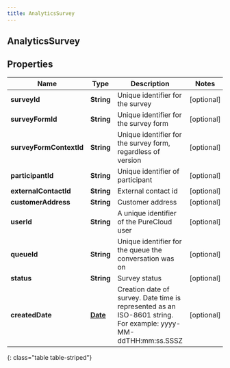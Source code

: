 ```yaml
---
title: AnalyticsSurvey
---
```

## AnalyticsSurvey


## Properties

| Name | Type | Description | Notes |
| ------------ | ------------- | ------------- | ------------- |
| **surveyId** | **String** | Unique identifier for the survey |  [optional] |
| **surveyFormId** | **String** | Unique identifier for the survey form |  [optional] |
| **surveyFormContextId** | **String** | Unique identifier for the survey form, regardless of version |  [optional] |
| **participantId** | **String** | Unique identifier of participant |  [optional] |
| **externalContactId** | **String** | External contact id |  [optional] |
| **customerAddress** | **String** | Customer address |  [optional] |
| **userId** | **String** | A unique identifier of the PureCloud user |  [optional] |
| **queueId** | **String** | Unique identifier for the queue the conversation was on |  [optional] |
| **status** | **String** | Survey status |  [optional] |
| **createdDate** | [**Date**](Date.html) | Creation date of survey. Date time is represented as an ISO-8601 string. For example: yyyy-MM-ddTHH:mm:ss.SSSZ |  [optional] |
{: class="table table-striped"}



